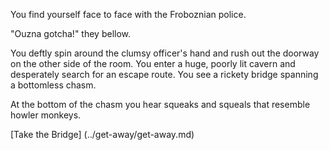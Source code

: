 You find yourself face to face with the Froboznian police.

"Ouzna gotcha!" they bellow.

You deftly spin around the clumsy officer's hand and rush out the doorway on the
other side of the room.  You enter a huge, poorly lit cavern and desperately search
for an escape route.  You see a rickety bridge spanning a bottomless chasm.

At the bottom of the chasm you hear squeaks and squeals that resemble howler
monkeys.

[Take the Bridge] (../get-away/get-away.md)
